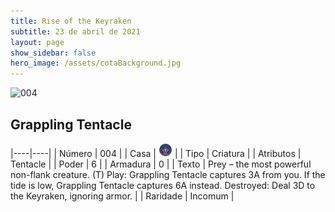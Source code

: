 ```yaml
---
title: Rise of the Keyraken
subtitle: 23 de abril de 2021
layout: page
show_sidebar: false
hero_image: /assets/cotaBackground.jpg
---
```


![004](https://cards-keyforge.s3.eu-north-1.amazonaws.com/media/en/rotk/004.png)

## Grappling Tentacle

|----|----|
| Número | 004 |
| Casa | ![Keyraken](https://raw.githubusercontent.com/cardsofkeyforge/cardsofkeyforge.github.io/master/rotk/keyraken.png "Keyraken") |
| Tipo | Criatura |
| Atributos | Tentacle |
| Poder | 6 |
| Armadura | 0 |
| Texto | Prey – the most powerful non-flank creature. (T) Play: Grappling Tentacle captures 3A from  you. If the tide is low, Grappling Tentacle  captures 6A instead. Destroyed: Deal 3D to the Keyraken,  ignoring armor. |
| Raridade | Incomum |
